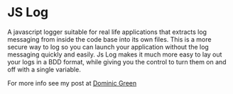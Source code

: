 JS Log
=====

A javascript logger suitable for real life applications that extracts log messaging from inside the code base into its own files.
This is a more secure way to log so you can launch your application without the log messaging quickly and easily.
Js Log makes it much more easy to lay out your logs in a BDD format, while giving you the control to turn them on and off with a single variable.

For more info see my post at <a href="http://www.dominicjgreen.com/open-source/" title="Dominic Green - Js log">Dominic Green</a>

